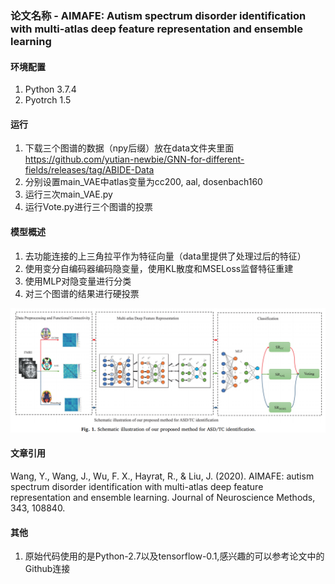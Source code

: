 
### 论文名称 - AIMAFE: Autism spectrum disorder identification with multi-atlas deep feature representation and ensemble learning

#### 环境配置

1. Python 3.7.4
2. Pyotrch 1.5

#### 运行
1. 下载三个图谱的数据（npy后缀）放在data文件夹里面 https://github.com/yutian-newbie/GNN-for-different-fields/releases/tag/ABIDE-Data
2. 分别设置main_VAE中atlas变量为cc200, aal, dosenbach160
2. 运行三次main_VAE.py
4. 运行Vote.py进行三个图谱的投票

#### 模型概述

1. 去功能连接的上三角拉平作为特征向量（data里提供了处理过后的特征）
2. 使用变分自编码器编码隐变量，使用KL散度和MSELoss监督特征重建
3. 使用MLP对隐变量进行分类
4. 对三个图谱的结果进行硬投票


![overchart.png](./overchart.png)


#### 文章引用

Wang, Y., Wang, J., Wu, F. X., Hayrat, R., & Liu, J. (2020). AIMAFE: autism spectrum disorder identification with multi-atlas deep feature representation and ensemble learning. Journal of Neuroscience Methods, 343, 108840.


#### 其他

1. 原始代码使用的是Python-2.7以及tensorflow-0.1,感兴趣的可以参考论文中的Github连接
